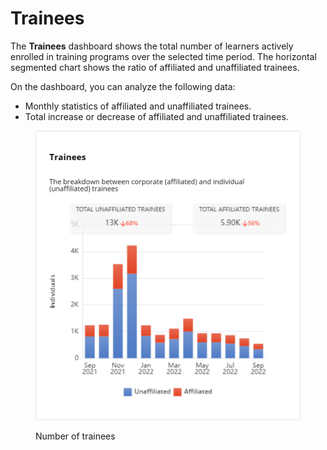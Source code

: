 # Trainees

The **Trainees** dashboard shows the total number of learners actively enrolled in training programs over the selected time period. The horizontal segmented chart shows the ratio of affiliated and unaffiliated trainees.

On the dashboard, you can analyze the following data:

* Monthly statistics of affiliated and unaffiliated trainees.
* Total increase or decrease of affiliated and unaffiliated trainees.

<figure><img src="../../../../../.gitbook/assets/Trainees.png" alt=""><figcaption><p>Number of trainees</p></figcaption></figure>





